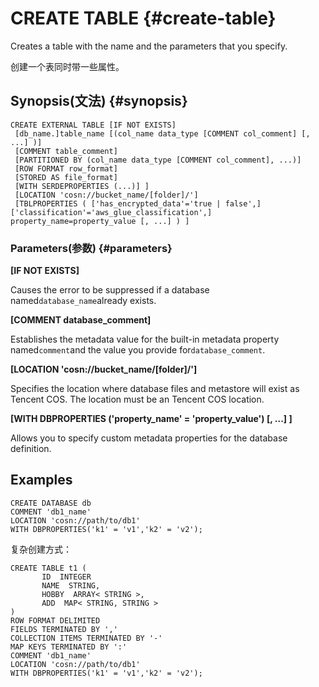 # CREATE TABLE {#create-table}

Creates a table with the name and the parameters that you specify.

创建一个表同时带一些属性。

## Synopsis\(文法\) {#synopsis}

```
CREATE EXTERNAL TABLE [IF NOT EXISTS]
 [db_name.]table_name [(col_name data_type [COMMENT col_comment] [, ...] )]
 [COMMENT table_comment]
 [PARTITIONED BY (col_name data_type [COMMENT col_comment], ...)]
 [ROW FORMAT row_format]
 [STORED AS file_format] 
 [WITH SERDEPROPERTIES (...)] ]
 [LOCATION 'cosn://bucket_name/[folder]/']
 [TBLPROPERTIES ( ['has_encrypted_data'='true | false',] ['classification'='aws_glue_classification',] property_name=property_value [, ...] ) ]
```

### Parameters\(参数\) {#parameters}

**\[IF NOT EXISTS\]**

Causes the error to be suppressed if a database named`database_name`already exists.



**\[COMMENT database\_comment\]**

Establishes the metadata value for the built-in metadata property named`comment`and the value you provide for`database_comment`.



**\[LOCATION 'cosn://bucket\_name/\[folder\]/'\]**

Specifies the location where database files and metastore will exist as Tencent COS. The location must be an Tencent COS location.



**\[WITH DBPROPERTIES \('property\_name' = 'property\_value'\) \[, ...\] \]**

Allows you to specify custom metadata properties for the database definition.

## Examples

```
CREATE DATABASE db 
COMMENT 'db1_name' 
LOCATION 'cosn://path/to/db1' 
WITH DBPROPERTIES('k1' = 'v1','k2' = 'v2');
```

复杂创建方式：

```
CREATE TABLE t1 (
       ID  INTEGER
       NAME  STRING,
       HOBBY  ARRAY< STRING >,
       ADD  MAP< STRING, STRING >
)
ROW FORMAT DELIMITED
FIELDS TERMINATED BY ','
COLLECTION ITEMS TERMINATED BY '-'
MAP KEYS TERMINATED BY ':'
COMMENT 'db1_name' 
LOCATION 'cosn://path/to/db1' 
WITH DBPROPERTIES('k1' = 'v1','k2' = 'v2');
```



